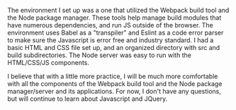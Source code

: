 The environment I set up was a one that utilized the Webpack build tool and the Node package manager. These tools help manage build modules that have numerous dependencies, and run JS outside of the browser. The environment uses Babel as a "transpiler" and Eslint as a code error parser to make sure the Javascript is error free and industry standard. I had a basic HTML and CSS file set up, and an organized directory with src and build subdirectories. The Node server was easy to run with the HTML/CSS/JS components.

I believe that with a little more practice, I will be much more comfortable with all the components of the Webpack build tool and the Node package manager/server and its applications. For now, I don't have any questions, but will continue to learn about Javascript and JQuery.
